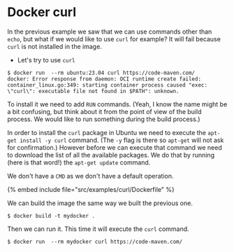 # Docker curl

In the previous example we saw that we can use commands other than `echo`, but what if we would like to use `curl` for example?
It will fail because `curl` is not installed in the image.


* Let's try to use `curl`

```
$ docker run  --rm ubuntu:23.04 curl https://code-maven.com/
docker: Error response from daemon: OCI runtime create failed: container_linux.go:349: starting container process caused "exec: \"curl\": executable file not found in $PATH": unknown.
```


To install it we need to add `RUN` commands. (Yeah, I know the name might be a bit confusing, but think about it from the point of view of the build process.
We would like to run something during the build process.)

In order to install the `curl` package in Ubuntu we need to execute the `apt-get install -y curl` command.
(The `-y` flag is there so `apt-get` will not ask for confirmation.)
However before we can execute that command we need to download the list of all the available packages. We do that by running (here is that word!)
the `apt-get update` command.

We don't have a `CMD` as we don't have a default operation.


{% embed include file="src/examples/curl/Dockerfile" %}


We can build the image the same way we built the previous one.


```
$ docker build -t mydocker .
```


Then we can run it. This time it will execute the `curl` command.


```
$ docker run  --rm mydocker curl https://code-maven.com/
```



